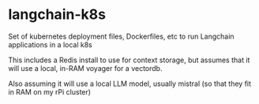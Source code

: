 # langchain-k8s
Set of kubernetes deployment files, Dockerfiles, etc to run Langchain applications in a local k8s

This includes a Redis install to use for context storage, but assumes that it will use a local, in-RAM
voyager for a vectordb. 

Also assuming it will use a local LLM model, usually mistral (so that they fit in RAM on my rPi cluster)
